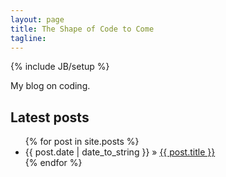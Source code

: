 ```yaml
---
layout: page
title: The Shape of Code to Come
tagline: 
---
```

{% include JB/setup %}

My blog on coding.

## Latest posts

<ul class="posts">
  {% for post in site.posts %}
    <li><span>{{ post.date | date_to_string }}</span> &raquo; <a href="{{ BASE_PATH }}{{ post.url }}">{{ post.title }}</a></li>
  {% endfor %}
</ul>



